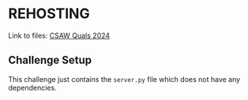 # REHOSTING

Link to files: [CSAW Quals 2024](https://github.com/osirislab/CSAW-CTF-2024-Quals/tree/main/crypto/Diffusion-Pop-Quiz)

## Challenge Setup
This challenge just contains the `server.py` file which does not have any dependencies.